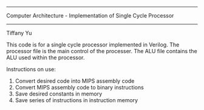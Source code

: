 ----------------------
Computer Architecture - Implementation of Single Cycle Processor

----------------------
Tiffany Yu

This code is for a single cycle processor implemented in Verilog. The processor file is the main control of the processer.
The ALU file contains the ALU used within the processor. 

Instructions on use:
1. Convert desired code into MIPS assembly code
2. Convert MIPS assembly code to binary instructions
3. Save desired constants in memory
4. Save series of instructions in instruction memory
